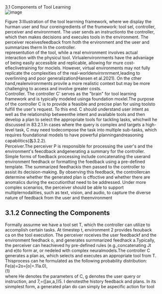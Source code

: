 3.1 Components of Tool Learning  
![image](http://ai.cvte.com/openminio/doc-recovery-prd/2024/11/25/86258db45605f2b82400e5a7cf3ddd91/9a40cbc6-7a83-4812-a98f-43cc9a31c5d3.jpg)

Figure 3:Illustration of the tool learrning framework, where we display the hurman user and four coreingredients of the frumework: tool sel, controller, perceiver and environrment. The user sends an instructionto the controller, which then makes decisions and execules tools in the environment. The perceiver receivesfeedback from hoth the ervironment and the ueer and summarizes therm In the controller.  
representution of the tool, while a real environment involves actual interaction with the physicul tool. Virlualenvironrments have the advaniage of being easily accessible and replicable, allowing for mure cost-efleclivetraining for moclels. However, virtual environments may not fully replicate the complexities of the real-worldenvirnrnrment,leading to overlinning and poor generalization(Hansen et al.2021). On the cther hand,realenvironrments provile a more realistic context but may be more challenging to acoess and involve greater costs.  
Controller. The controller C' serves as the "brain" for tool learning framework and is typically modeled usinga foundation moxlel.The purpose of the controller C is to provide a feasible and precise plan for using toolsto fulfill the user's request. To this end. C should understand user intent as well as the relationship betweenthe intent and available tools and then develop a plan to select the appropriate tools for tackling lasks, whichwill he discussed in 83.2.1.In cases where the query is complex and targets a high-level task, C may need todecompose the task into multiple sub-tasks, which requires foundational models to have powerful planningandreasoning capabilitics(各3.2.2).  
Perceiver.The perceiver P is responsible for processing the user's and the environment's feecdback andgenerating a summary for the controller. Simple forms of foedback processing include concatenating the userand environment feedhack or formatting the foedback using a pre-defined template. The summarized feedhackis then passed to the controller to assist its decision-making. By observing this feedback, the controllercan determine whether the generated plan is cffoctive and whether there are anomalics during the exccutionthat need to be addressed. Under more complex scenarios, the perceiver should be able to support multiplernodalities, such as text, vision, and audio, to capture the diverse nature of feedback from the user and theenvironment  
## 3.1.2 Connecting the Components  
Formally assurme we have a tool set T, which the controller can utilize to accomplish certain tasks. At timestep t, environment 2 provides feouback ca on the tool execution. The perceiver  roceives the user feedbackf and the environment feedhack o, and generates surmmarized feedhack a.Typically, the perceiver can heachieved hy pre-defined rules (e.g.,concatenating Jt and e)to form ar, or nedeled with complex neuralmodels.The controller C generates a plan as, which selects and executes an appropriate tool from T. Thisprocess can he formulated as the following probability distribution:  
Fe(a)=2o=[o|=.11a.0),  
(1)  
where He denotes the parameters of C, g denotes the user query or instruction, and 7,={[ax,a,))5. I denotesthe history feedback and plans. In its sinmplest form, a generated plan do can simply be aspecific action for tool  

